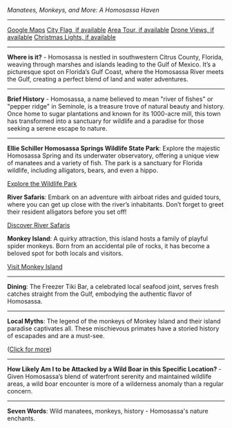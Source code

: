 *Manatees, Monkeys, and More: A Homosassa Haven*

---

[Google Maps](https://www.google.com/maps/place/Homosassa,+FL/data=!3m1!1e3)
[City Flag, if available](https://www.google.com/search?tbm=isch&q=Homosassa+FL+Flag+Picture)
[Area Tour, if available](https://www.youtube.com/results?search_query=Homosassa+FL+4k+tour)
[Drone Views, if available](https://www.youtube.com/results?search_query=Homosassa+FL+4k+drone)
[Christmas Lights, if available](https://www.youtube.com/results?search_query=Homosassa+FL+christmas+lights)

---

**Where is it?** - Homosassa is nestled in southwestern Citrus County, Florida, weaving through marshes and islands leading to the Gulf of Mexico. It’s a picturesque spot on Florida’s Gulf Coast, where the Homosassa River meets the Gulf, creating a perfect blend of land and water adventures.

---

**Brief History** - Homosassa, a name believed to mean "river of fishes" or "pepper ridge" in Seminole, is a treasure trove of natural beauty and history. Once home to sugar plantations and known for its 1000-acre mill, this town has transformed into a sanctuary for wildlife and a paradise for those seeking a serene escape to nature.

---

**Ellie Schiller Homosassa Springs Wildlife State Park**: Explore the majestic Homosassa Spring and its underwater observatory, offering a unique view of manatees and a variety of fish. The park is a sanctuary for Florida wildlife, including alligators, bears, and even a hippo.

  [Explore the Wildlife Park](https://www.youtube.com/results?search_query=Homosassa+Springs+Wildlife+State+Park)

**River Safaris**: Embark on an adventure with airboat rides and guided tours, where you can get up close with the river’s inhabitants. Don’t forget to greet their resident alligators before you set off!

  [Discover River Safaris](https://www.youtube.com/results?search_query=Homosassa+River+Safaris)

**Monkey Island**: A quirky attraction, this island hosts a family of playful spider monkeys. Born from an accidental pile of rocks, it has become a beloved spot for both locals and visitors.

  [Visit Monkey Island](https://www.youtube.com/results?search_query=Homosassa+Monkey+Island)

---

**Dining**: The Freezer Tiki Bar, a celebrated local seafood joint, serves fresh catches straight from the Gulf, embodying the authentic flavor of Homosassa.

---

**Local Myths**: The legend of the monkeys of Monkey Island and their island paradise captivates all. These mischievous primates have a storied history of escapades and are a must-see.

([Click for more](https://www.google.com/search?q=Homosassa+Monkey+Island+history))

---

**How Likely Am I to be Attacked by a Wild Boar in this Specific Location?** - Given Homosassa’s blend of waterfront serenity and maintained wildlife areas, a wild boar encounter is more of a wilderness anomaly than a regular concern.

---

**Seven Words**: Wild manatees, monkeys, history - Homosassa's nature enchants.